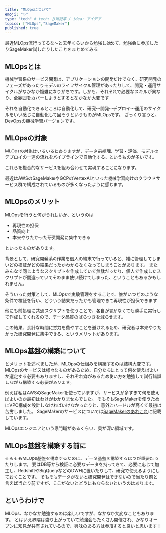 ```yaml
---
title: "MLOpsについて"
emoji: "✨"
type: "tech" # tech: 技術記事 / idea: アイデア
topics: ["MLOps","SageMaker"]
published: true
---
```


最近MLOps流行ってるな～と去年くらいから勉強し始めて、勉強会に参加したりSageMaker試したりしたことをまとめてみる

## MLOpsとは
機械学習系のサービス開発は、アプリケーションの開発だけでなく、研究開発のフェーズがあったりモデルのライフサイクル管理があったりして、開発・運用サイクルがなかなか複雑になりがちです。しかも、それぞれで必要なスキルが異なり、全範囲をカバーしようとするとなかなか大変です

それを自動化できるところは自動化して、研究～開発～デプロイ～運用のサイクルをいい感じに自動化して回そうというものがMLOpsです。
ざっくり言うと、DevOpsの機械学習バージョンです。

## MLOpsの対象
MLOpsの対象はいろいろとありますが、データ前処理、学習・評価、モデルのデプロイの一連の流れをパイプラインで自動化する、というものが多いです。

これらを複合的なサービスを組み合わせて実現することになります。

最近はAWSのSageMakerやGCPのVertexAIといった機械学習向けのクラウドサービス群で構成されているものが多くなったように感じます。

## MLOpsのメリット
MLOpsを行うと何がうれしいか、というのは

- 再現性の担保
- 品質向上
- 本来やりたかった研究開発に集中できる

といったものがあります。

背景として、研究開発系の作業を個人の端末で行っていると、雑に管理してしまいどの検証がどの結果だったかわからなくなってしまうことがあります。
またみんなで同じようなスクリプトを作成していて無駄だったり、個人で作成したスクリプトが間違っていてそのまま使い続けてしまった、ということもあるかもしれません。

そういった対策として、MLOpsで実験管理をすることで、誰がいつどのような条件で検証を行い、どういう結果だったかも管理できて再現性が担保できます

他にも前処理に共通スクリプトを使うことで、各自が書かなくても勝手に実行して作成してくれるので、データ品質のばらつきを減らせます。

この結果、余計な時間に労力を費やすことを避けれるため、研究者は本来やりたかった研究開発に集中できる、というメリットがあります。

## MLOps基盤の構築について
とメリットを述べましたが、MLOpsの仕組みを構築するのは結構大変です。
MLOpsのサービスは様々なものがあるため、自分たちにとって何を使えばよいか選定する必要もありますし、それぞれ癖があるため使い方を勉強して試行錯誤しながら構築する必要があります。

例えば私はAWSのSageMakerを使っていますが、サービスが多すぎて何を使えばよいのか最初はわけがわかりませんでした。
そもそもSageMakerを使うためにVPC構成を設計しなければいけなかったりと、意外とハードルが高くて最初は苦労しました。
SageMakerのサービスについては[SageMakerのあれこれ](https://qiita.com/yakipudding/items/ca57b004faa919d41a17)に記載しています。

MLOpsエンジニアという専門職があるくらい、奥が深い領域です。

## MLOps基盤を構築する前に
そもそもMLOps基盤を構築するために、データ基盤を構築するほうが重要だったりします。
要はDB等から検証に必要なデータを持ってきて、必要に応じて加工し、RedshiftやBigQueryなどのDWHに置いたりして、研究で使えるようにしておくことです。
そもそもデータがないと研究開発はできないので当たり前と言えば当たり前ですが、ここがないとどうにもならないというのはあります。

## というわけで
MLOps、なかなか勉強するのは楽しいですが、なかなか大変なこともあります。
とはいえ界隈は盛り上がっていて勉強会もたくさん開催され、かなりオープンに知見が共有されているので、興味のある方は参加すると良いと思います！